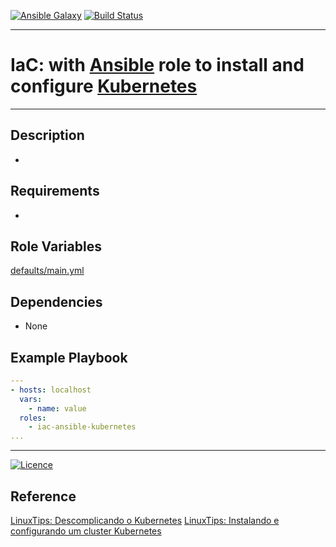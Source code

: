 [![Ansible Galaxy](https://img.shields.io/badge/Ansible%20Galaxy-Kubernetes-blue.svg)](https://galaxy.ansible.com/wluisaraujo/iac_ansible_kubernetes) [![Build Status](https://travis-ci.org/wluisaraujo/iac-ansible-kubernetes.svg?branch=master)](https://travis-ci.org/wluisaraujo/iac-ansible-kubernetes)

---
# IaC: with [Ansible](https://www.ansible) role to install and configure [Kubernetes](https://kubernetes.io/pt/)
------------

Description
------------

 *

Requirements
------------

 *

Role Variables
--------------

[defaults/main.yml](defaults/main.yml)

Dependencies
------------

* None

Example Playbook
----------------
```yaml
---
- hosts: localhost
  vars:
    - name: value
  roles:
    - iac-ansible-kubernetes
...    
```

----------------
[![Licence](https://img.shields.io/badge/License-GPL%20v3-red.svg)](https://www.gnu.org/licenses/gpl-3.0.pt-br.html)

Reference
----------------
[LinuxTips: Descomplicando o Kubernetes](https://www.linuxtips.io/blog/descomplicando-o-kubernetes-02)
[LinuxTips: Instalando e configurando um cluster Kubernetes](https://www.youtube.com/playlist?list=PLf-O3X2-mxDmXQU-mJVgeaSL7Rtejvv0S)